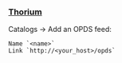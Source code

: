### [Thorium](https://github.com/edrlab/thorium-reader)

Catalogs → Add an OPDS feed:

```
Name `<name>`
Link `http://<your_host>/opds`
```